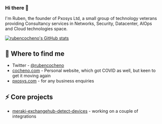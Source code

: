 ### Hi there 👋

<!--
**rubencocheno/rubencocheno** is a ✨ _special_ ✨ repository because its `README.md` (this file) appears on your GitHub profile.
<p align="left"> <img src="https://komarev.com/ghpvc/?username=rubencocheno&label=Profile%20views&color=0e75b6&style=flat" alt="rubencocheno" /> </p>
Here are some ideas to get you started:

- 🔭 I’m currently working on ...
- 🌱 I’m currently learning ...
- 👯 I’m looking to collaborate on ...
- 🤔 I’m looking for help with ...
- 💬 Ask me about ...
-  How to reach me: ...
- 😄 Pronouns: ...
- ⚡ Fun fact: ...
-->

I'm Ruben, the founder of Pxosys Ltd, a small group of technology veterans providing Consultancy services in Networks, Security, Datacenter, AIOps and Cloud technologies space.

[![rubencocheno's GitHub stats](https://github-readme-stats.vercel.app/api?username=rubencocheno&show_icons=true)](https://github.com/rubencocheno)

## 📯 Where to find me 

* Twitter - [@rubencocheno](https://twitter.com/rubencocheno)
* [cocheno.com](https://cocheno.com) - Personal website, which got COVID as well, but keen to get it moving again
* [pxosys.com](https://pxosys.com) - for any business enquiries

## ⚡️ Core projects

* [meraki-exchangehub-detect-devices](https://github.com/) - working on a couple of integrations
